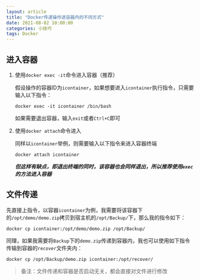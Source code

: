 ```yaml
---
layout: article
title: "Docker传递操作进容器内的不同方式"
date: 2021-08-02 10:00:00
categories: 小技巧
tags: Docker
---
```


## 进入容器

1. 使用`docker exec -it`命令进入容器（推荐）

   假设操作的容器ID为`icontainer`，如果想要进入`icontainer`执行指令，只需要输入以下指令：

   ```shell
   docker exec -it icontainer /bin/bash
   ```

   如果需要退出容器，输入`exit`或者`Ctrl+C`即可

2. 使用`docker attach`命令进入

   同样以`icontainer`举例，则需要输入以下指令来进入容器终端

   ```shell
   docker attach icontainer
   ```

   ***但这样有缺点，即退出终端的同时，该容器也会同样退出，所以推荐使用`exec`的方法进入容器***

## 文件传递

​    先直接上指令，以容器`icontainer`为例，我需要将该容器下的`/opt/demo/demo.zip`拷贝到宿主机的`/opt/Backup/`下，那么我的指令如下：

```shell
docker cp icontainer:/opt/demo/demo.zip /opt/Backup/
```

​    同理，如果我需要将`Backup`下的`demo.zip`传递到容器内，我也可以使用如下指令传输到容器的`recover`文件夹内：

```shell
docker cp /opt/Backup/demo.zip icontainer:/opt/recover/
```

>备注：文件传递和容器是否启动无关，都会直接对文件进行修改
